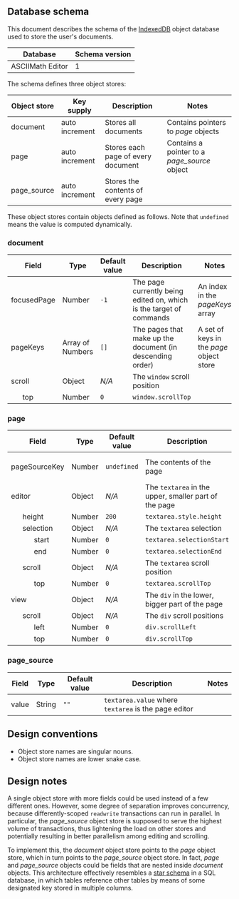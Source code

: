 ## Database schema

This document describes the schema of the [IndexedDB][1] object database used to store
the user's documents.

Database | Schema version
---|---
ASCIIMath Editor | 1

The schema defines three object stores:

Object store | Key supply | Description | Notes
---|---|---|---
document | auto increment | Stores all documents | Contains pointers to _page_ objects 
page | auto increment | Stores each page of every document | Contains a pointer to a _page_source_ object
page_source | auto increment | Stores the contents of every page

These object stores contain objects defined as follows.
Note that `undefined` means the value is computed dynamically.

### document

Field | Type | Default value | Description | Notes
---|---|---|---|---
focusedPage | Number | `-1` | The page currently being edited on, which is the target of commands | An index in the _pageKeys_ array
pageKeys | Array of Numbers | `[]` | The pages that make up the document (in descending order) | A set of keys in the _page_ object store
scroll | Object | _N/A_ | The `window` scroll position
&nbsp;&nbsp;&nbsp;&nbsp;&nbsp; top | Number | `0` | `window.scrollTop`

### page

Field | Type | Default value | Description | Notes
---|---|---|---|---
pageSourceKey | Number | `undefined` | The contents of the page | A key in the _page_source_ object store
editor | Object | _N/A_ | The `textarea` in the upper, smaller part of the page
&nbsp;&nbsp;&nbsp;&nbsp;&nbsp; height | Number | `200` | `textarea.style.height`
&nbsp;&nbsp;&nbsp;&nbsp;&nbsp; selection | Object | _N/A_ | The `textarea` selection
&nbsp;&nbsp;&nbsp;&nbsp;&nbsp;&nbsp;&nbsp;&nbsp;&nbsp;&nbsp;&nbsp; start | Number | `0` | `textarea.selectionStart`
&nbsp;&nbsp;&nbsp;&nbsp;&nbsp;&nbsp;&nbsp;&nbsp;&nbsp;&nbsp;&nbsp; end | Number | `0` | `textarea.selectionEnd`
&nbsp;&nbsp;&nbsp;&nbsp;&nbsp; scroll | Object | _N/A_ | The `textarea` scroll position
&nbsp;&nbsp;&nbsp;&nbsp;&nbsp;&nbsp;&nbsp;&nbsp;&nbsp;&nbsp;&nbsp; top | Number | `0` | `textarea.scrollTop`
view | Object | _N/A_ | The `div` in the lower, bigger part of the page
&nbsp;&nbsp;&nbsp;&nbsp;&nbsp; scroll | Object | _N/A_ | The `div` scroll positions
&nbsp;&nbsp;&nbsp;&nbsp;&nbsp;&nbsp;&nbsp;&nbsp;&nbsp;&nbsp;&nbsp; left | Number | `0` | `div.scrollLeft`
&nbsp;&nbsp;&nbsp;&nbsp;&nbsp;&nbsp;&nbsp;&nbsp;&nbsp;&nbsp;&nbsp; top | Number | `0` | `div.scrollTop`

### page_source

Field | Type | Default value | Description | Notes
---|---|---|---|---
value | String | `""` | `textarea.value` where `textarea` is the page editor

## Design conventions

* Object store names are singular nouns.
* Object store names are lower snake case.

## Design notes

A single object store with more fields could be used instead of a few different ones.
However, some degree of separation improves concurrency, because differently-scoped
`readwrite` transactions can run in parallel.
In particular, the _page_source_ object store is supposed to serve the highest volume 
of transactions, thus lightening the load on other stores and potentially resulting in
better parallelism among editing and scrolling.

To implement this, the _document_ object store points to the _page_ object
store, which in turn points to the _page_source_ object store. In fact, _page_ and
_page_source_ objects could be fields that are nested inside _document_ objects.
This architecture effectively resembles a [star schema][2] in a SQL database,
in which tables reference other tables by means of some designated key stored
in multiple columns.


  [1]: https://developer.mozilla.org/en-US/docs/Web/API/IndexedDB_API
  [2]: https://en.wikipedia.org/wiki/Star_schema